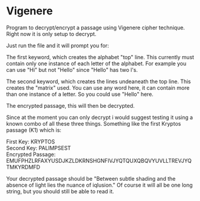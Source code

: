 # Vigenere
Program to decrypt/encrypt a passage using Vigenere cipher technique. Right now it is only setup to decrypt.

Just run the file and it will prompt you for:

The first keyword, which creates the alphabet "top" line. This currently must contain only one instance of each letter of the alphabet. For example you can use "Hi" but not "Hello" since "Hello" has two l's. 

The second keyword, which creates the lines undeaneath the top line. This creates the "matrix" used. You can use any word here, it can contain more than one instance of a letter. So you could use "Hello" here.

The encrypted passage, this will then be decrypted.

Since at the moment you can only decrypt i would suggest testing it using a known combo of all these three things. Something like the first Kryptos passage (K1) which is:

First Key: KRYPTOS <br>
Second Key: PALIMPSEST <br>
Encrypted Passage: EMUFPHZLRFAXYUSDJKZLDKRNSHGNFIVJYQTQUXQBQVYUVLLTREVJYQTMKYRDMFD <br>

Your decrypted passage should be "Between subtle shading and the absence of light lies the nuance of iqlusion." Of course it will all be one long string, but you should still be able to read it.

